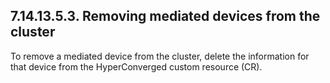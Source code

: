 ## 7.14.13.5.3. Removing mediated devices from the cluster

To remove a mediated device from the cluster, delete the information for that device from the HyperConverged custom resource (CR).

